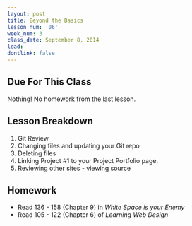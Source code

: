 ```yaml
---
layout: post
title: Beyond the Basics
lesson_num: '06'
week_num: 3
class_date: September 8, 2014
lead: 
dontlink: false
---
```


## Due For This Class

Nothing!  No homework from the last lesson.

## Lesson Breakdown

1. Git Review
2. Changing files and updating your Git repo
3. Deleting files
4. Linking Project #1 to your Project Portfolio page.
5. Reviewing other sites - viewing source

  
## Homework

- Read 136 - 158 (Chapter 9) in _White Space is your Enemy_
- Read 105 - 122 (Chapter 6) of _Learning Web Design_